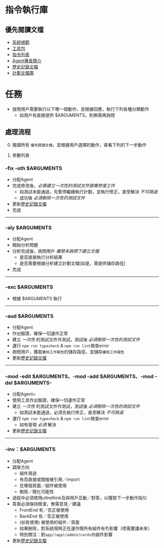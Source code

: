 # 指令執行庫

## 優先閱讀文檔
- [系統規範](../../CLAUDE.local.md)
- [工具包](../../docs/Others/Tools-Bag.md)
- [指令列表](../settings.local.json)
- [Agent專長簡介](../../.claude/agents/README.md)
- [歷史記錄文檔](../../docs/Others/History.md)
- [計劃文檔庫](`docs/planning`)

# 任務
- 提問用戶需要執行以下哪一個動作，並根據回應，執行下列各種分類動作
    - 如用戶有直接提供 $ARGUMENTS，則無需再詢問

## 處理流程

0. 閱讀所有 `優先閱讀文檔`，並根據用戶選擇的動作，查看下列的下一步動作

1. 參數列表

### **-fix -oth** $ARGUMENTS
- 分配Agent
- 完成修改後，*必需建立一次性的測試文件證實修復工作*
    - 如測試未能通過，先暫停繼續執行計劃，並執行修正，直至解決 *不可跳過*
    - 成功後 *必須刪除一次性的測試文件*
- 更新[歷史記錄文檔](../../docs/Others/History.md)
- 完成

---

### **-aly** $ARGUMENTS
- 分配Agent
- 開始分析問題
- 分析完成後，詢問用戶 *嚴禁未詢問下建立文檔*
    - 是否直接執行分析結果
    - 是否需要根據分析建立計劃文檔[如是，需提供儲存路徑]
- 完成

---

### **-exc** $ARGUMENTS
- 根據 $ARGUMENTS 執行

---

### **-aud** $ARGUMENTS
- 分配Agent
- 作出驗證，確保一切運作正常
- 建立 *一次性* 的測試文件作測試，測試後 *必須刪除一次性的測試文件*
- 運行 `npm run typecheck` & `npm run lint`檢查error
- 詢問用戶，獲取`審核工作報告`的儲存路徑，並儲存`審核工作報告`
- 更新[歷史記錄文檔](../../docs/Others/History.md)

---

### **-mod -edit** $ARGUMENTS、**-mod -add** $ARGUMENTS、**-mod -del** $ARGUMENTS-
- 分配Agent=
- 使用工具作出驗證，確保一切運作正常
- 建立 *一次性* 的測試文件作測試，測試後 *必須刪除一次性的測試文件*
    - 如測試未能通過，必須先執行修正，直至解決 *不可跳過*
- 運行 `npm run typecheck` & `npm run lint`檢查error
    - 如有發現 *必須* 解決
- 更新[歷史記錄文檔](../../docs/Others/History.md)

---

### **-inv**：$ARGUMENTS
- 分配Agent
- 調查方向
    - 組件用途
    - 有否直接或間接被引用／import
    - 在哪個頁面／組件被使用
    - 刪除／簡化可能性
- 過程中必須使用*ultrathink*及與用戶互動／對答，以獲取下一步動作指引
- 答案必須保持簡潔，無需意見／建議
    - FrontEnd 有／否正被使用
    - BackEnd 有／否正被使用
    - (如有使用) 被使用的組件／頁面
    - 如果刪除，對系統現時正在運作既所有組件有冇影響（唔需要講未來）
    - 特別關注：對`app/(app)/admin/cards`內組件影響
- 更新[歷史記錄文檔](../../docs/Others/History.md)
